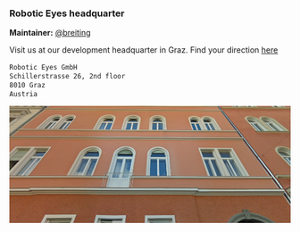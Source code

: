 ### Robotic Eyes headquarter

**Maintainer:** [@breiting](https://github.com/breiting)

Visit us at our development headquarter in Graz. Find your direction [here](https://www.openstreetmap.org/directions?from=&to=47.07102%2C15.45326#map=19/47.07086/15.45297)

    Robotic Eyes GmbH
    Schillerstrasse 26, 2nd floor
    8010 Graz
    Austria

![office facade](images/schillerstrasse.jpg)
